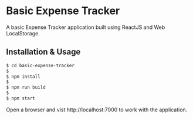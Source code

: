 # Basic Expense Tracker

A basic Expense Tracker application built using ReactJS and Web LocalStorage.


## Installation & Usage
```bash
$ cd basic-expense-tracker
$
$ npm install
$
$ npm run build
$
$ npm start
```

Open a browser and vist http://localhost:7000 to work with the application.